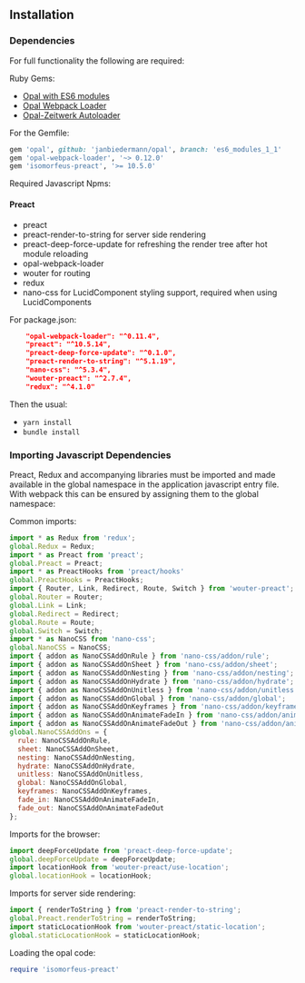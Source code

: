 ## Installation
### Dependencies

For full functionality the following are required:

Ruby Gems:

- [Opal with ES6 modules](https://github.com/opal/opal/pull/1976)
- [Opal Webpack Loader](https://github.com/isomorfeus/opal-webpack-loader)
- [Opal-Zeitwerk Autoloader](https://github.com/isomorfeus/opal-zeitwerk)

For the Gemfile:
```ruby
gem 'opal', github: 'janbiedermann/opal', branch: 'es6_modules_1_1'
gem 'opal-webpack-loader', '~> 0.12.0'
gem 'isomorfeus-preact', '>= 10.5.0'
```

Required Javascript Npms:

#### Preact
- preact
- preact-render-to-string for server side rendering
- preact-deep-force-update for refreshing the render tree after hot module reloading
- opal-webpack-loader
- wouter for routing
- redux
- nano-css for LucidComponent styling support, required when using LucidComponents

For package.json:
```json
    "opal-webpack-loader": "^0.11.4",
    "preact": "^10.5.14",
    "preact-deep-force-update": "^0.1.0",
    "preact-render-to-string": "^5.1.19",
    "nano-css": "^5.3.4",
    "wouter-preact": "^2.7.4",
    "redux": "^4.1.0"
```

Then the usual:
- `yarn install`
- `bundle install`

### Importing Javascript Dependencies
Preact, Redux and accompanying libraries must be imported and made available in the global namespace in the application javascript entry file. With webpack this can be ensured by assigning them to the global namespace:

Common imports:
```javascript
import * as Redux from 'redux';
global.Redux = Redux;
import * as Preact from 'preact';
global.Preact = Preact;
import * as PreactHooks from 'preact/hooks'
global.PreactHooks = PreactHooks;
import { Router, Link, Redirect, Route, Switch } from 'wouter-preact';
global.Router = Router;
global.Link = Link;
global.Redirect = Redirect;
global.Route = Route;
global.Switch = Switch;
import * as NanoCSS from 'nano-css';
global.NanoCSS = NanoCSS;
import { addon as NanoCSSAddOnRule } from 'nano-css/addon/rule';
import { addon as NanoCSSAddOnSheet } from 'nano-css/addon/sheet';
import { addon as NanoCSSAddOnNesting } from 'nano-css/addon/nesting';
import { addon as NanoCSSAddOnHydrate } from 'nano-css/addon/hydrate';
import { addon as NanoCSSAddOnUnitless } from 'nano-css/addon/unitless';
import { addon as NanoCSSAddOnGlobal } from 'nano-css/addon/global';
import { addon as NanoCSSAddOnKeyframes } from 'nano-css/addon/keyframes';
import { addon as NanoCSSAddOnAnimateFadeIn } from 'nano-css/addon/animate/fadeIn';
import { addon as NanoCSSAddOnAnimateFadeOut } from 'nano-css/addon/animate/fadeOut';
global.NanoCSSAddOns = {
  rule: NanoCSSAddOnRule,
  sheet: NanoCSSAddOnSheet,
  nesting: NanoCSSAddOnNesting,
  hydrate: NanoCSSAddOnHydrate,
  unitless: NanoCSSAddOnUnitless,
  global: NanoCSSAddOnGlobal,
  keyframes: NanoCSSAddOnKeyframes,
  fade_in: NanoCSSAddOnAnimateFadeIn,
  fade_out: NanoCSSAddOnAnimateFadeOut
};
```

Imports for the browser:
```javascript
import deepForceUpdate from 'preact-deep-force-update';
global.deepForceUpdate = deepForceUpdate;
import locationHook from 'wouter-preact/use-location';
global.locationHook = locationHook;
```

Imports for server side rendering:
```javascript
import { renderToString } from 'preact-render-to-string';
global.Preact.renderToString = renderToString;
import staticLocationHook from 'wouter-preact/static-location';
global.staticLocationHook = staticLocationHook;
```

Loading the opal code:
```ruby
require 'isomorfeus-preact'
```
